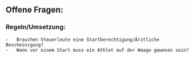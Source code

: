 ## Offene Fragen:

### Regeln/Umsetzung:
    -   Brauchen Steuerleute eine Startberechtigung/Ärztliche Bescheinigung?
    -   Wann vor einem Start muss ein Athlet auf der Waage gewesen sein?
    
